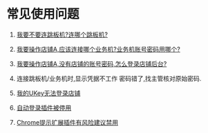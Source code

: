# 常见使用问题

1. [我要不要连跳板机?连哪个跳板机?](chapter3.md#在内网)

2. [我要操作店铺A,应该连接哪个业务机?业务机账号密码用哪个?]()

3. [我要操作店铺A,没有店铺的账号密码,怎么登录店铺后台?]()

4. 连接跳板机/业务机时,显示凭据不工作
   密码错了,找主管核对原始密码.

5. [我的UKey无法登录店铺](https://shimo.im/doc/x7EnSxp70s8Gbyij)

6. [自动登录插件被停用](chapter3-6.md#自动登录插件被停用)

7. [Chrome提示扩展插件有风险建议禁用](chapter3-6.md#Chrome提示扩展插件有风险建议禁用)